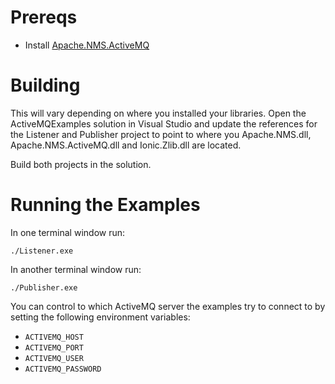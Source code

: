 Prereqs
=======

- Install [Apache.NMS.ActiveMQ](http://activemq.apache.org/nms/download.html)

Building
========

This will vary depending on where you installed your libraries. Open the
ActiveMQExamples solution in Visual Studio and update the references for the
Listener and Publisher project to point to where you Apache.NMS.dll,  
Apache.NMS.ActiveMQ.dll and Ionic.Zlib.dll are located.

Build both projects in the solution.

Running the Examples
====================

In one terminal window run:

    ./Listener.exe

In another terminal window run:

    ./Publisher.exe

You can control to which ActiveMQ server the examples try to connect to by
setting the following environment variables:

* `ACTIVEMQ_HOST`
* `ACTIVEMQ_PORT`
* `ACTIVEMQ_USER`
* `ACTIVEMQ_PASSWORD`